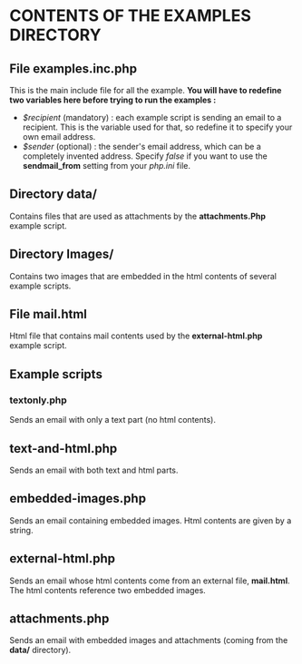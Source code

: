 # CONTENTS OF THE EXAMPLES DIRECTORY #

## File examples.inc.php ##

This is the main include file for all the example. **You will have to redefine two variables here before trying to run the examples :**

- *$recipient* (mandatory) : each example script is sending an email to a recipient. This is the variable used for that, so redefine it to specify your own email address.
- *$sender* (optional) : the sender's email address, which can be a completely invented address. Specify *false* if you want to use the **sendmail_from** setting from your *php.ini* file.

## Directory data/ ##

Contains files that are used as attachments by the **attachments.Php** example script.

## Directory Images/ ##

Contains two images that are embedded in the html contents of several example scripts.

## File mail.html ##

Html file that contains mail contents used by the **external-html.php** example script.

## Example scripts ##

### textonly.php ###

Sends an email with only a text part (no html contents).

## text-and-html.php ##

Sends an email with both text and html parts.

## embedded-images.php ##

Sends an email containing embedded images. Html contents are given by a string.

## external-html.php ##

Sends an email whose html contents come from an external file, **mail.html**. The html contents reference two embedded images.

## attachments.php ##

Sends an email with embedded images and attachments (coming from the **data/** directory).
